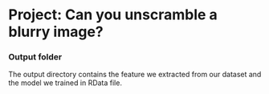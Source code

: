# Project: Can you unscramble a blurry image? 

### Output folder

The output directory contains the feature we extracted from our dataset and the model we trained in RData file.

